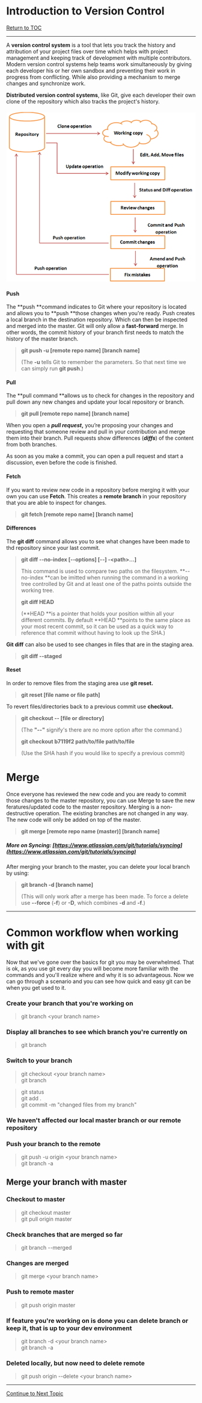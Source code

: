 # Introduction to Version Control

<a href="https://github.com/CyberTrainingUSAF/03-Introduction-to-Git/blob/master/00-Table-of-Contents.md" rel="Return to TOC"> Return to TOC </a>

---

A **version control system** is a tool that lets you track the history and attribution of your project files over time which helps with project management and keeping track of development with multiple contributors.  Modern version control systems help teams work simultaneously by giving each developer his or her own sandbox and preventing their work in progress from conflicting. While also providing a mechanism to merge changes and synchronize work.

**Distributed version control systems**, like Git, give each developer their own clone of the repository which also tracks the project's history.

#### ![](/assets/git1.png)

#### Push

The **push **command indicates to Git where your repository is located and allows you to **push **those changes when you're ready. Push creates a local branch in the destination repository. Which can then be inspected and merged into the master. Git will only allow a **fast-forward** merge.  In other words, the commit history of your branch first needs to match the history of the master branch.

> **git push -u \[remote repo name\] \[branch name\]**
>
> \(The **-u** tells Git to remember the parameters.  So that next time we can simply run **git push**.\)

#### Pull

The **pull command **allows us to check for changes in the repository and pull down any new changes and update your local repository or branch.

> **git pull \[remote repo name\] \[branch name\]**

When you open a _**pull request**_**,** you’re proposing your changes and requesting that someone review and pull in your contribution and merge them into their branch. Pull requests show differences \(_**diffs**_\) of the content from both branches.

As soon as you make a commit, you can open a pull request and start a discussion, even before the code is finished.

#### Fetch

If you want to review new code in a repository before merging it with your own you can use **Fetch**. This creates a **remote branch** in your repository that you are able to inspect for changes.

> **git fetch \[remote repo name\] \[branch name\]**

#### Differences

The **git diff** command allows you to see what changes have been made to thd repository since your last commit.

> **git diff --no-index \[--options\] \[--\] -&lt;path&gt;...\]**
>
> This command is used to compare two paths on the filesystem. **--no-index **can be imitted when running the command in a working tree controlled by Git and at least one of the paths points outside the working tree.
>
> **git diff HEAD**
>
> \(**HEAD **is a pointer that holds your position within all your different commits.  By default **HEAD **points to the same place as your most recent commit, so it can be used as a quick way to reference that commit without having to look up the SHA.\)

**Git diff** can also be used to see changes in files that are in the staging area.

> **git diff --staged**

#### Reset

In order to remove files from the staging area use **git reset.**

> **git reset \[file name or file path\]**

To revert files/directories back to a previous commit use **checkout.**

> **git checkout -- \[file or directory\]**
>
> \(The **"--"** signify's there are no more option after the command.\)
>
> **git checkout b7119f2 path/to/file path/to/file**
>
> \(Use the SHA hash if you would like to specify a previous commit\)

# Merge

Once everyone has reviewed the new code and you are ready to commit those changes to the master repository, you can use Merge to save the  new feratures/updated code to the master repository. Merging is a non-destructive operation.  The existing branches are not changed in any way.  The new code will only be added on top of the master.

> **git merge \[remote repo name \(master\)\] \[branch name\]**

##### More on Syncing: [https://www.atlassian.com/git/tutorials/syncing](https://www.atlassian.com/git/tutorials/syncing)

After merging your branch to the master, you can delete your local branch by using:

> **git branch -d \[branch name\]**
>
> \(This will only work after a merge has been made.  To force a delete use **--force** \(**-f**\) or **-D**, which combines **-d** and **-f**.\)

---

# **Common workflow when working with git**
Now that we've gone over the basics for git you may be overwhelmed. That is ok, as you use git every day you will become more familiar with the commands and you'll realize where and why it is so advantageous. Now we can go through a scenario and you can see how quick and easy git can be when you get used to it.


### **Create your branch that you're working on**
> git branch &lt;your branch name>

### **Display all branches to see which branch you're currently on**
> git branch

### **Switch to your branch**
> git checkout &lt;your branch name>  
> git branch  

> git status  
> git add .  
> git commit -m "changed files from my branch"
### **We haven't affected our local master branch or our remote repository**

### **Push your branch to the remote**
> git push -u origin &lt;your branch name>  
> git branch -a

## **Merge your branch with master**
### **Checkout to master**
> git checkout master  
> git pull origin master  
### **Check branches that are merged so far**
> git branch --merged
### **Changes are merged**
> git merge &lt;your branch name>  
### **Push to remote master**
> git push origin master

### **If feature you're working on is done you can delete branch or keep it, that is up to your dev environment**
> git branch -d &lt;your branch name>  
> git branch -a  
### **Deleted locally, but now need to delete remote**
> git push origin --delete &lt;your branch name>

---
<a href="https://github.com/CyberTrainingUSAF/03-Introduction-to-Git/blob/master/07_resources.md" rel="Continue to Next Topic"> Continue to Next Topic </a>

